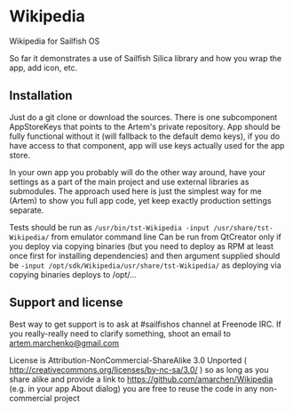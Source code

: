 Wikipedia
=========

Wikipedia for Sailfish OS

So far it demonstrates a use of Sailfish Silica library and how you wrap the app, add icon, etc.

Installation
------------

Just do a git clone or download the sources.
There is one subcomponent AppStoreKeys that points to the Artem's private repository. App should be fully functional without it (will fallback to the default demo keys), if you do have access to that component, app will use keys actually used for the app store.


In your own app you probably will do the other way around, have your settings as a part of the main project and use external libraries as submodules. The approach used here is just the simplest way for me (Artem) to show you full app code, yet keep exactly production settings separate.

Tests should be run as
`/usr/bin/tst-Wikipedia -input /usr/share/tst-Wikipedia/` from emulator command line
Can be run from QtCreator only if you deploy via copying binaries (but you need to deploy as RPM at least once first for installing dependencies) and then argument supplied should be `-input /opt/sdk/Wikipedia/usr/share/tst-Wikipedia/` as deploying via copying binaries deploys to /opt/...


Support and license
-------------------

Best way to get support is to ask at #sailfishos channel at Freenode IRC. If you really-really need to clarify something,
shoot an email to artem.marchenko@gmail.com

License is Attribution-NonCommercial-ShareAlike 3.0 Unported ( http://creativecommons.org/licenses/by-nc-sa/3.0/ )
so as long as you share alike and provide a link to https://github.com/amarchen/Wikipedia (e.g. in your app About dialog)
you are free to reuse the code in any non-commercial project

